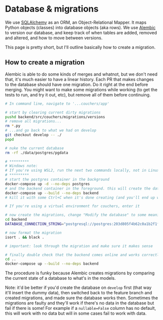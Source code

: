 # Database & migrations

We use [SQLAlchemy](https://www.sqlalchemy.org/) as an ORM, an Object-Relational Mapper. It maps Python objects (classes) into database objects (aka rows). We use [Alembic](https://alembic.sqlalchemy.org/en/latest/) to version our database, and keep track of when tables are added, removed and altered, and how to move between versions.

This page is pretty short, but I'll outline basically how to create a migration.

## How to create a migration

Alembic is able to do some kinds of merges and whatnot, but we don't need that, it's much easier to have a linear history. Each PR that makes changes to the database should have one migration. Do it right at the end before merging. You might want to make some migrations while working (to get the tests to run, and try it out, etc), but remove all of them before continuing.

```sh
# In command line, navigate to '...couchers/app'

# start by clearing current dirty migrations
pushd backend/src/couchers/migrations/versions
# remove all migrations...
rm *.py
# ...and go back to what we had on develop
git checkout develop -- ./
popd

# nuke the current database
rm -rf ./data/postgres/pgdata

# *********
# Windows note:
# If you're using WSL2, run the next two commands locally, not in Linux, then switch back
# *********
# start the postgres container in the background
docker-compose up -d --no-deps postgres
# and the backend container in the foreground. this will create the database to the current state using migrations from `develop`
docker-compose up --build --no-deps backend
# kill it with some Ctrl+C when it's done creating (and you'll end up with backend errors because your tables are out of date)

# If you're using a virtual environment for couchers, enter it

# now create the migrations, change "Modify the database" to some meaningful message
cd backend
DATABASE_CONNECTION_STRING="postgresql://postgres:203d805f4b62c0a1b2f1f6b82d4583dfe563ec1619b83ce22ee414e8376a25e7@localhost:6545/postgres" PYTHONPATH=src alembic revision --autogenerate -m "Modify the database"

# now format the migration
isort . && black .

# important: look through the migration and make sure it makes sense

# finally double check that the backend comes online and works correctly with the migration
cd ..
docker-compose up --build --no-deps backend
```

The procedure is funky because Alembic creates migrations by comparing the current state of a database to what's in the models.

Note: it'd be better if you'd create the database on `develop` first (that way it'll insert the dummy data), then switched back to the feature branch and created migrations, and made sure the database works then. Sometimes the migrations are faulty and they'll work if there's no data in the database but fail if there is some! For example if a `nullable=False` column has no default, this will work with no data but will in some cases fail to work with data.
